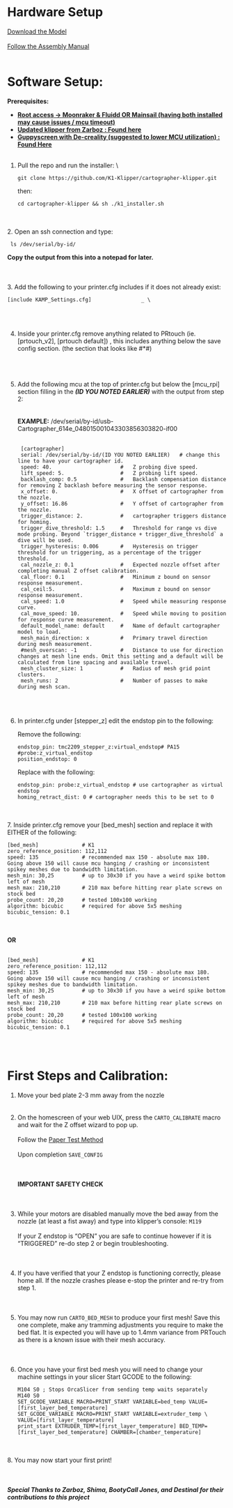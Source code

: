 # Hardware Setup

[Download the Model](https://www.printables.com/model/684338-k1-k1max-eddy-current-mount-cartographer/)
 <br><br/>
[Follow the Assembly Manual](https://docs.google.com/document/d/1iOOGeqHqNmlJenYUOr2cGRdccpGq-NLx-ezH2wCMzag/edit?usp=sharing)
 <br><br/>
# Software Setup:

**Prerequisites:** 
* **<span style="text-decoration:underline;">Root access -> Moonraker & Fluidd OR Mainsail (having both installed may cause issues / mcu timeout)</span>**
* **<span style="text-decoration:underline;">Updated klipper from Zarboz : [Found here](https://discord.com/channels/1154500511777693819/1168928848419766372)</span>**
* **<span style="text-decoration:underline;">Guppyscreen with De-creality (suggested to lower MCU utilization) : [Found Here](https://github.com/ballaswag/guppyscreen)</span>** 
 <br><br/>
1. Pull the repo and run the installer: \

    ```
    git clone https://github.com/K1-Klipper/cartographer-klipper.git
    ```
    then:
    ```
    cd cartographer-klipper && sh ./k1_installer.sh
    ```
<br><br/>
2. Open an ssh connection and type:

     ls /dev/serial/by-id/
    
   **Copy the output from this into a notepad for later.**
     <br><br/>
<br><br/>
3. Add the following to your printer.cfg includes if it does not already exist:


    [include KAMP_Settings.cfg]                _ \

<br><br/>

4. Inside your printer.cfg remove anything related to PRtouch (ie. [prtouch_v2], [prtouch default]) , this includes anything below the save config section. (the section that looks like #*#)
   <br><br/>
   <br><br/>
5. Add the following mcu at the top of printer.cfg but below the [mcu_rpi] section filling in the ***(ID YOU NOTED EARLIER)*** with the output from step 2:
<br><br/>   
   **EXAMPLE:**  /dev/serial/by-id/usb-Cartographer_614e_048015001043303856303820-if00
<br><br/>
   ```
    [cartographer]
    serial: /dev/serial/by-id/(ID YOU NOTED EARLIER)   # change this line to have your cartographer id.
    speed: 40.                      #   Z probing dive speed.
    lift_speed: 5.                  #   Z probing lift speed.
    backlash_comp: 0.5              #   Backlash compensation distance for removing Z backlash before measuring the sensor response.
    x_offset: 0.                    #   X offset of cartographer from the nozzle.
    y_offset: 16.86                 #   Y offset of cartographer from the nozzle.
    trigger_distance: 2.            #   cartographer triggers distance for homing.
    trigger_dive_threshold: 1.5     #   Threshold for range vs dive mode probing. Beyond `trigger_distance + trigger_dive_threshold` a dive will be used.
    trigger_hysteresis: 0.006       #   Hysteresis on trigger threshold for un triggering, as a percentage of the trigger threshold.
    cal_nozzle_z: 0.1               #   Expected nozzle offset after completing manual Z offset calibration.
    cal_floor: 0.1                  #   Minimum z bound on sensor response measurement.
    cal_ceil:5.                     #   Maximum z bound on sensor response measurement.
    cal_speed: 1.0                  #   Speed while measuring response curve.
    cal_move_speed: 10.             #   Speed while moving to position for response curve measurement.
    default_model_name: default     #   Name of default cartographer model to load.
    mesh_main_direction: x          #   Primary travel direction during mesh measurement.
    #mesh_overscan: -1              #   Distance to use for direction changes at mesh line ends. Omit this setting and a default will be calculated from line spacing and available travel.
    mesh_cluster_size: 1            #   Radius of mesh grid point clusters.
    mesh_runs: 2                    #   Number of passes to make during mesh scan.
    ```
   <br><br/>
7. In printer.cfg under [stepper_z] edit the endstop pin to the following:

    Remove the following:
     ```
    endstop_pin: tmc2209_stepper_z:virtual_endstop# PA15   #probe:z_virtual_endstop 
    position_endstop: 0
     ```
    Replace with the following:
     ```
    endstop_pin: probe:z_virtual_endstop # use cartographer as virtual endstop
    homing_retract_dist: 0 # cartographer needs this to be set to 0
     ```
<br><br/>
7. Inside printer.cfg remove your [bed_mesh] section and replace it with EITHER of the following:

    [bed_mesh]              # K1
    zero_reference_position: 112,112
    speed: 135              # recommended max 150 - absolute max 180. Going above 150 will cause mcu hanging / crashing or inconsistent spikey meshes due to bandwidth limitation.  
    mesh_min: 30,25         # up to 30x30 if you have a weird spike bottom left of mesh
    mesh_max: 210,210       # 210 max before hitting rear plate screws on stock bed
    probe_count: 20,20      # tested 100x100 working
    algorithm: bicubic      # required for above 5x5 meshing
    bicubic_tension: 0.1
   <br><br/>
**OR**
   <br><br/>

    [bed_mesh]              # K1
    zero_reference_position: 112,112
    speed: 135              # recommended max 150 - absolute max 180. Going above 150 will cause mcu hanging / crashing or inconsistent spikey meshes due to bandwidth limitation.  
    mesh_min: 30,25         # up to 30x30 if you have a weird spike bottom left of mesh
    mesh_max: 210,210       # 210 max before hitting rear plate screws on stock bed
    probe_count: 20,20      # tested 100x100 working
    algorithm: bicubic      # required for above 5x5 meshing
    bicubic_tension: 0.1
<br><br/>
# First Steps and Calibration:
1. Move your bed plate 2-3 mm away from the nozzle \
<br><br/>
2. On the homescreen of your web UIX, press the ```CARTO_CALIBRATE``` macro and wait for the Z offset wizard to pop up.
<br><br/>
Follow the [Paper Test Method](https://www.klipper3d.org/Bed_Level.html#the-paper-test) 
<br><br/>
Upon completion ```SAVE_CONFIG```
<br><br/>
<br><br/>
    **IMPORTANT SAFETY CHECK**
<br><br/>
<br><br/>
3. While your motors are disabled manually move the bed away from the nozzle (at least a fist away) and type into klipper’s console: ```M119```
 <br><br/>
If your Z endstop is “OPEN” you are safe to continue however if it is “TRIGGERED” re-do step 2 or begin troubleshooting.
 <br><br/>
 <br><br/>
4. If you have verified that your Z endstop is functioning correctly, please home all. If the nozzle crashes please e-stop the printer and re-try from step 1.
<br><br/>
<br><br/>
5. You may now run ```CARTO_BED_MESH``` to produce your first mesh! Save this one complete, make any tramming adjustments you require to make the bed flat. It is expected you will have up to 1.4mm variance from PRTouch as there is a known issue with their mesh accuracy.
<br><br/>
<br><br/>
6. Once you have your first bed mesh you will need to change your machine settings in your slicer Start GCODE to the following:
    ```
    M104 S0 ; Stops OrcaSlicer from sending temp waits separately
    M140 S0
    SET_GCODE_VARIABLE MACRO=PRINT_START VARIABLE=bed_temp VALUE=[first_layer_bed_temperature] 
    SET_GCODE_VARIABLE MACRO=PRINT_START VARIABLE=extruder_temp \
    VALUE=[first_layer_temperature] 
    print_start EXTRUDER_TEMP=[first_layer_temperature] BED_TEMP=[first_layer_bed_temperature] CHAMBER=[chamber_temperature]
    ```
<br><br/>
8. You may now start your first print! 
<br><br/>
<br><br/>
***Special Thanks to Zarboz, Shima, BootyCall Jones, and Destinal for their contributions to this project***
